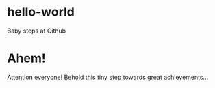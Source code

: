 # hello-world
Baby steps at Github

# Ahem!
Attention everyone!
Behold this tiny step towards great achievements...
